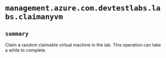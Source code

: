 # `management.azure.com.devtestlabs.labs.claimanyvm`

## `summary`
Claim a random claimable virtual machine in the lab. This operation can take a while to complete.


